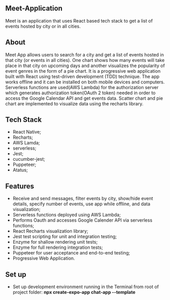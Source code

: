 ## Meet-Application
Meet is an application that uses React based tech stack to get a list of events hosted by city or in all cities.

## About

Meet App allows users to search for a city and get a list of events hosted in that city (or events in all cities). One chart shows how many events will take place in that city on upcoming days and another visualizes the popularity of event genres in the form of a pie chart. It is a progressive web application built with React using test-driven development (TDD) technique. The app works offline and it can be installed on both mobile devices and computers. Serverless functions are used(AWS Lambda) for the authorization server which generates authorization token(OAuth 2 token) needed in order to access the Google Calendar API and get events data. Scatter chart and pie chart are implemented to visualize data using the recharts library.

## Tech Stack
* React Native; 
* Recharts; 
* AWS Lamda; 
* serverless; 
* Jest;
* cucumber-jest; 
* Puppeteer; 
* Atatus;

## Features
* Receive and send messages, filter events by city, show/hide event details, specify number of events, use app while offline, and data visualization;
* Serverless functions deployed using AWS Lambda;
* Performs Oauth and accesses Google Calender API via serverless functions;
* React Recharts visualization library;
* Jest test scripting for unit and integration testing;
* Enzyme for shallow rendering unit tests;
* Enzyme for full rendering integration tests;
* Puppeteer for user acceptance and end-to-end testing;
* Progressive Web Application.

## Set up
* Set up development environment running in the Terminal from root of project folder: **npx create-expo-app chat-app --template** 

